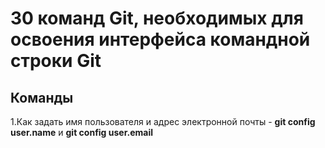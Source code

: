 # **30 команд Git, необходимых для освоения интерфейса командной строки Git**

## Команды

1.Как задать имя пользователя и адрес электронной почты - **git config user.name** и **git config user.email**